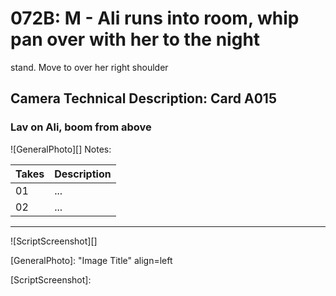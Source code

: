 # 072B: M - Ali runs into room, whip pan over with her to the nightstand. Move to over her right shoulder

## Camera Technical Description: Card A015

### Lav on Ali, boom from above

![GeneralPhoto][]
Notes: 

| Takes | Description |
|:---|:----|
| 01 | ... |
| 02 | ... |

----

![ScriptScreenshot][]


[GeneralPhoto]:  "Image Title" align=left

[ScriptScreenshot]: 